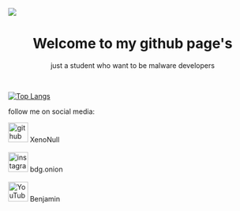 ![](https://h.top4top.io/p_24900tge01.png)

<h1 align="center">Welcome to my github page's</h1>

<p align="center">just a student who want to be malware developers</p>
<br>

[![Top Langs](https://github-readme-stats.vercel.app/api/top-langs/?username=XenoNull)](https://github.com/anuraghazra/github-readme-stats)

follow me on social media:

[<img src='https://cdn.jsdelivr.net/npm/simple-icons@3.0.1/icons/github.svg' alt='github' height='40'>](https://github.com/XenoNull) XenoNull<br><br>  [<img src='https://cdn.jsdelivr.net/npm/simple-icons@3.0.1/icons/instagram.svg' alt='instagram' height='40'>](https://www.instagram.com/bdg.onion/) bdg.onion<br><br>  [<img src='https://cdn.jsdelivr.net/npm/simple-icons@3.0.1/icons/youtube.svg' alt='YouTube' height='40'>](https://www.youtube.com/channel/Benjamin) Benjamin 

